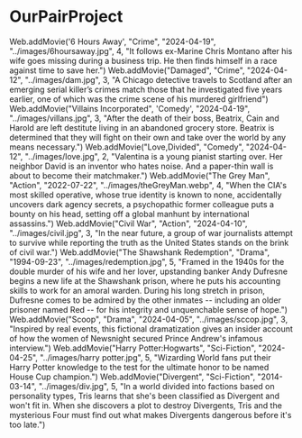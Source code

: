 # OurPairProject

Web.addMovie('6 Hours Away', "Crime", "2024-04-19", "../images/6hoursaway.jpg", 4, "It follows ex-Marine Chris Montano after his wife goes missing during a business trip. He then finds himself in a race against time to save her.")
Web.addMovie("Damaged", "Crime", "2024-04-12", "../images/dam.jpg", 3, "A Chicago detective travels to Scotland after an emerging serial killer’s crimes match those that he investigated five years earlier, one of which was the crime scene of his murdered girlfriend")
Web.addMovie("Villains Incorporated", 'Comedy', "2024-04-19", "../images/villans.jpg", 3, "After the death of their boss, Beatrix, Cain and Harold are left destitute living in an abandoned grocery store. Beatrix is determined that they will fight on their own and take over the world by any means necessary.")
Web.addMovie("Love,Divided", "Comedy", "2024-04-12", "../images/love.jpg", 2, "Valentina is a young pianist starting over. Her neighbor David is an inventor who hates noise. And a paper-thin wall is about to become their matchmaker.")
Web.addMovie("The Grey Man", "Action", "2022-07-22", "../images/theGreyMan.webp", 4, "When the CIA's most skilled operative, whose true identity is known to none, accidentally uncovers dark agency secrets, a psychopathic former colleague puts a bounty on his head, setting off a global manhunt by international assassins.")
Web.addMovie("Civil War", "Action", "2024-04-10", "../images/civil.jpg", 3, "In the near future, a group of war journalists attempt to survive while reporting the truth as the United States stands on the brink of civil war.")
Web.addMovie("The Shawshank Redemption", "Drama", "1994-09-23", "../images/redemption.jpg", 5, "Framed in the 1940s for the double murder of his wife and her lover, upstanding banker Andy Dufresne begins a new life at the Shawshank prison, where he puts his accounting skills to work for an amoral warden. During his long stretch in prison, Dufresne comes to be admired by the other inmates -- including an older prisoner named Red -- for his integrity and unquenchable sense of hope.")
Web.addMovie("Scoop", "Drama", "2024-04-05", "../images/sccop.jpg", 3, "Inspired by real events, this fictional dramatization gives an insider account of how the women of Newsnight secured Prince Andrew's infamous interview.")
Web.addMovie("Harry Potter:Hogwarts", "Sci-Fiction", "2024-04-25", "../images/harry potter.jpg", 5, "Wizarding World fans put their Harry Potter knowledge to the test for the ultimate honor to be named House Cup champion.")
Web.addMovie("Divergent", "Sci-Fiction", "2014-03-14", "../images/div.jpg", 5, "In a world divided into factions based on personality types, Tris learns that she's been classified as Divergent and won't fit in. When she discovers a plot to destroy Divergents, Tris and the mysterious Four must find out what makes Divergents dangerous before it's too late.")
